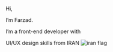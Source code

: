 Hi,

I’m Farzad.

I’m a front-end developer with 

UI/UX design skills from IRAN ![iran flag](iran.svg)
